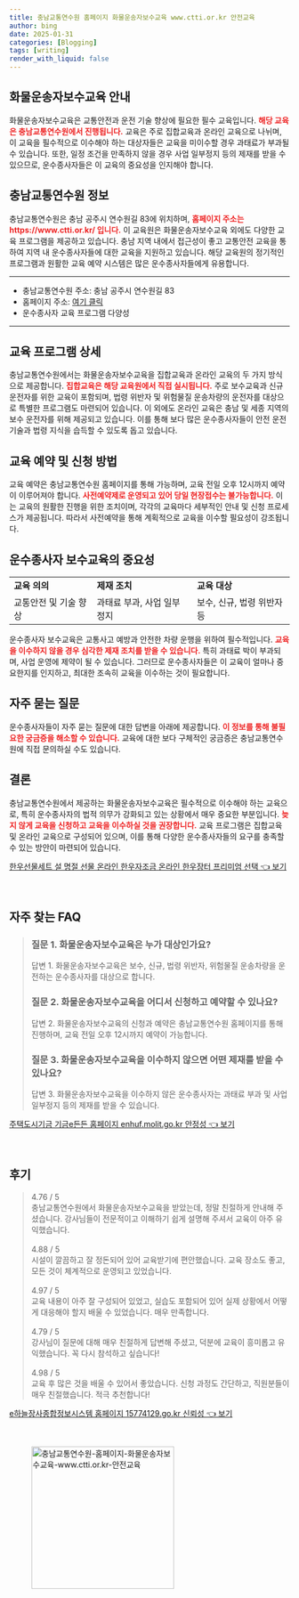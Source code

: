 ```yaml
---
title: 충남교통연수원 홈페이지 화물운송자보수교육 www.ctti.or.kr 안전교육
author: bing
date: 2025-01-31
categories: [Blogging]
tags: [writing]
render_with_liquid: false
---
```



<h2 id='화물운송자보수교육 안내'>화물운송자보수교육 안내</h2>

<p>화물운송자보수교육은 교통안전과 운전 기술 향상에 필요한 필수 교육입니다. <b><span style="color: #ee2323;">해당 교육은 충남교통연수원에서 진행됩니다.</span></b> 교육은 주로 집합교육과 온라인 교육으로 나뉘며, 이 교육을 필수적으로 이수해야 하는 대상자들은 교육을 미이수할 경우 과태료가 부과될 수 있습니다. 또한, 일정 조건을 만족하지 않을 경우 사업 일부정지 등의 제재를 받을 수 있으므로, 운수종사자들은 이 교육의 중요성을 인지해야 합니다.</p>

<h2 id='충남교통연수원 정보'>충남교통연수원 정보</h2>

<p>충남교통연수원은 충남 공주시 연수원길 83에 위치하며, <b><span style="color: #ee2323;">홈페이지 주소는 https://www.ctti.or.kr/ 입니다.</span></b> 이 교육원은 화물운송자보수교육 외에도 다양한 교육 프로그램을 제공하고 있습니다. 충남 지역 내에서 접근성이 좋고 교통안전 교육을 통하여 지역 내 운수종사자들에 대한 교육을 지원하고 있습니다. 해당 교육원의 정기적인 프로그램과 원활한 교육 예약 시스템은 많은 운수종사자들에게 유용합니다.</p>

<hr />

<ul>
    <li>충남교통연수원 주소: 충남 공주시 연수원길 83</li>
    <li>홈페이지 주소: <a href="https://www.ctti.or.kr/">여기 클릭</a></li>
    <li>운수종사자 교육 프로그램 다양성</li>
</ul>

<hr />

<h2 id='교육 프로그램 상세'>교육 프로그램 상세</h2>

<p>충남교통연수원에서는 화물운송자보수교육을 집합교육과 온라인 교육의 두 가지 방식으로 제공합니다. <b><span style="color: #ee2323;">집합교육은 해당 교육원에서 직접 실시됩니다.</span></b> 주로 보수교육과 신규 운전자를 위한 교육이 포함되며, 법령 위반자 및 위험물질 운송차량의 운전자를 대상으로 특별한 프로그램도 마련되어 있습니다. 이 외에도 온라인 교육은 충남 및 세종 지역의 보수 운전자를 위해 제공되고 있습니다. 이를 통해 보다 많은 운수종사자들이 안전 운전 기술과 법령 지식을 습득할 수 있도록 돕고 있습니다.</p>

<h2 id='교육 예약 및 신청 방법'>교육 예약 및 신청 방법</h2>

<p>교육 예약은 충남교통연수원 홈페이지를 통해 가능하며, 교육 전일 오후 12시까지 예약이 이루어져야 합니다. <b><span style="color: #ee2323;">사전예약제로 운영되고 있어 당일 현장접수는 불가능합니다.</span></b> 이는 교육의 원활한 진행을 위한 조치이며, 각각의 교육마다 세부적인 안내 및 신청 프로세스가 제공됩니다. 따라서 사전예약을 통해 계획적으로 교육을 이수할 필요성이 강조됩니다.</p>

<h2 id='운수종사자 보수교육의 중요성'>운수종사자 보수교육의 중요성</h2>

<table>
    <tr>
        <td><b>교육 의의</b></td>
        <td><b>제재 조치</b></td>
        <td><b>교육 대상</b></td>
    </tr>
    <tr>
        <td>교통안전 및 기술 향상</td>
        <td>과태료 부과, 사업 일부정지</td>
        <td>보수, 신규, 법령 위반자 등</td>
    </tr>
</table>

<p>운수종사자 보수교육은 교통사고 예방과 안전한 차량 운행을 위하여 필수적입니다. <b><span style="color: #ee2323;">교육을 이수하지 않을 경우 심각한 제재 조치를 받을 수 있습니다.</span></b> 특히 과태료 박이 부과되며, 사업 운영에 제약이 될 수 있습니다. 그러므로 운수종사자들은 이 교육이 얼마나 중요한지를 인지하고, 최대한 조속히 교육을 이수하는 것이 필요합니다.</p>

<h2 id='자주 묻는 질문'>자주 묻는 질문</h2>

<p>운수종사자들이 자주 묻는 질문에 대한 답변을 아래에 제공합니다. <b><span style="color: #ee2323;">이 정보를 통해 불필요한 궁금증을 해소할 수 있습니다.</span></b> 교육에 대한 보다 구체적인 궁금증은 충남교통연수원에 직접 문의하실 수도 있습니다.</p>

<h2 id='결론'>결론</h2>

<p>충남교통연수원에서 제공하는 화물운송자보수교육은 필수적으로 이수해야 하는 교육으로, 특히 운수종사자의 법적 의무가 강화되고 있는 상황에서 매우 중요한 부분입니다. <b><span style="color: #ee2323;">늦지 않게 교육을 신청하고 교육을 이수하실 것을 권장합니다.</span></b> 교육 프로그램은 집합교육 및 온라인 교육으로 구성되어 있으며, 이를 통해 다양한 운수종사자들의 요구를 충족할 수 있는 방안이 마련되어 있습니다.</p>


<p><a class="click-button" title="한우선물세트 설 명절 선물 온라인 한우자조금 온라인 한우장터 프리미엄 선택" href="https://somered.github.io/posts/%ED%95%9C%EC%9A%B0%EC%84%A0%EB%AC%BC%EC%84%B8%ED%8A%B8-%EC%84%A4-%EB%AA%85%EC%A0%88-%EC%84%A0%EB%AC%BC-%EC%98%A8%EB%9D%BC%EC%9D%B8-%ED%95%9C%EC%9A%B0%EC%9E%90%EC%A1%B0%EA%B8%88-%EC%98%A8%EB%9D%BC%EC%9D%B8-%ED%95%9C%EC%9A%B0%EC%9E%A5%ED%84%B0-%ED%94%84%EB%A6%AC%EB%AF%B8%EC%97%84-%EC%84%A0%ED%83%9D/" rel="dofollow">한우선물세트 설 명절 선물 온라인 한우자조금 온라인 한우장터 프리미엄 선택 👈 보기</a></p><br>
<h2 id='자주_찾는_FAQ'>자주 찾는 FAQ</h2>
<div itemscope="" itemtype="https://schema.org/FAQPage"> 
<blockquote> 
<div itemscope="" itemprop="mainEntity" itemtype="https://schema.org/Question"> 
<h3 itemprop="name">질문 1. 화물운송자보수교육은 누가 대상인가요?</h3> 
<div itemscope="" itemprop="acceptedAnswer" itemtype="https://schema.org/Answer"> 
<span itemprop="text"> 
<p>답변 1. 화물운송자보수교육은 보수, 신규, 법령 위반자, 위험물질 운송차량을 운전하는 운수종사자를 대상으로 합니다.</p> 
</span> 
</div> 
</div> 

<div itemscope="" itemprop="mainEntity" itemtype="https://schema.org/Question"> 
<h3 itemprop="name">질문 2. 화물운송자보수교육을 어디서 신청하고 예약할 수 있나요?</h3> 
<div itemscope="" itemprop="acceptedAnswer" itemtype="https://schema.org/Answer"> 
<span itemprop="text"> 
<p>답변 2. 화물운송자보수교육의 신청과 예약은 충남교통연수원 홈페이지를 통해 진행하며, 교육 전일 오후 12시까지 예약이 가능합니다.</p> 
</span> 
</div> 
</div> 

<div itemscope="" itemprop="mainEntity" itemtype="https://schema.org/Question"> 
<h3 itemprop="name">질문 3. 화물운송자보수교육을 이수하지 않으면 어떤 제재를 받을 수 있나요?</h3> 
<div itemscope="" itemprop="acceptedAnswer" itemtype="https://schema.org/Answer"> 
<span itemprop="text"> 
<p>답변 3. 화물운송자보수교육을 이수하지 않은 운수종사자는 과태료 부과 및 사업 일부정지 등의 제재를 받을 수 있습니다.</p> 
</span> 
</div> 
</div> 
</blockquote> 
</div>
<p><a class="click-button" title="주택도시기금 기금e든든 홈페이지 enhuf.molit.go.kr 안정성" href="https://somered.github.io/posts/%EC%A3%BC%ED%83%9D%EB%8F%84%EC%8B%9C%EA%B8%B0%EA%B8%88-%EA%B8%B0%EA%B8%88e%EB%93%A0%EB%93%A0-%ED%99%88%ED%8E%98%EC%9D%B4%EC%A7%80-enhuf.molit.go.kr-%EC%95%88%EC%A0%95%EC%84%B1/" rel="dofollow">주택도시기금 기금e든든 홈페이지 enhuf.molit.go.kr 안정성 👈 보기</a></p><br>
<h2 id='후기'>후기</h2>
<div itemscope itemtype="https://schema.org/Product">
  <blockquote>
  <div itemprop="review" itemscope itemtype="https://schema.org/Review">
      <div itemprop="reviewRating" itemscope itemtype="https://schema.org/Rating"> <span itemprop="ratingValue">4.76</span> / <span itemprop="bestRating">5</span> </div>
      <span itemprop="reviewBody">충남교통연수원에서 화물운송자보수교육을 받았는데, 정말 친절하게 안내해 주셨습니다. 강사님들이 전문적이고 이해하기 쉽게 설명해 주셔서 교육이 아주 유익했습니다.</span>
  </div>
  <br>
  <div itemprop="review" itemscope itemtype="https://schema.org/Review">
      <div itemprop="reviewRating" itemscope itemtype="https://schema.org/Rating"> <span itemprop="ratingValue">4.88</span> / <span itemprop="bestRating">5</span> </div>
      <span itemprop="reviewBody">시설이 깔끔하고 잘 정돈되어 있어 교육받기에 편안했습니다. 교육 장소도 좋고, 모든 것이 체계적으로 운영되고 있었습니다.</span>
  </div>
  <br>
  <div itemprop="review" itemscope itemtype="https://schema.org/Review">
      <div itemprop="reviewRating" itemscope itemtype="https://schema.org/Rating"> <span itemprop="ratingValue">4.97</span> / <span itemprop="bestRating">5</span> </div>
      <span itemprop="reviewBody">교육 내용이 아주 잘 구성되어 있었고, 실습도 포함되어 있어 실제 상황에서 어떻게 대응해야 할지 배울 수 있었습니다. 매우 만족합니다.</span>
  </div>
  <br>
  <div itemprop="review" itemscope itemtype="https://schema.org/Review">
      <div itemprop="reviewRating" itemscope itemtype="https://schema.org/Rating"> <span itemprop="ratingValue">4.79</span> / <span itemprop="bestRating">5</span> </div>
      <span itemprop="reviewBody">강사님이 질문에 대해 매우 친절하게 답변해 주셨고, 덕분에 교육이 흥미롭고 유익했습니다. 꼭 다시 참석하고 싶습니다!</span>
  </div>
  <br>
  <div itemprop="review" itemscope itemtype="https://schema.org/Review">
      <div itemprop="reviewRating" itemscope itemtype="https://schema.org/Rating"> <span itemprop="ratingValue">4.98</span> / <span itemprop="bestRating">5</span> </div>
      <span itemprop="reviewBody">교육 후 많은 것을 배울 수 있어서 좋았습니다. 신청 과정도 간단하고, 직원분들이 매우 친절했습니다. 적극 추천합니다!</span>
  </div>
  </blockquote>
</div>
<p><a class="click-button" title="e하늘장사종합정보시스템 홈페이지 15774129.go.kr 신뢰성" href="https://somered.github.io/posts/e%ED%95%98%EB%8A%98%EC%9E%A5%EC%82%AC%EC%A2%85%ED%95%A9%EC%A0%95%EB%B3%B4%EC%8B%9C%EC%8A%A4%ED%85%9C-%ED%99%88%ED%8E%98%EC%9D%B4%EC%A7%80-15774129.go.kr-%EC%8B%A0%EB%A2%B0%EC%84%B1/" rel="dofollow">e하늘장사종합정보시스템 홈페이지 15774129.go.kr 신뢰성 👈 보기</a></p><br>
<figure class="image"><img src="https://somered.github.io/assets/img/thumbnail/충남교통연수원-홈페이지-화물운송자보수교육-www.ctti.or.kr-안전교육.webp" alt="충남교통연수원-홈페이지-화물운송자보수교육-www.ctti.or.kr-안전교육" width="256" height="256"></figure>